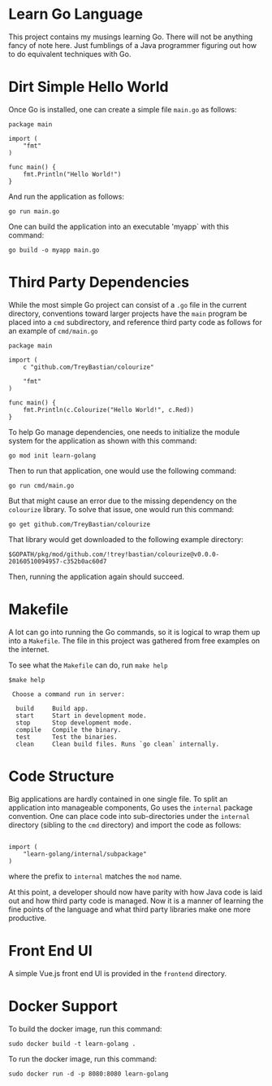 Learn Go Language
=================

This project contains my musings learning Go. There will not be anything
fancy of note here. Just fumblings of a Java programmer figuring out how
to do equivalent techniques with Go.

Dirt Simple Hello World
=======================

Once Go is installed, one can create a simple file `main.go` as follows:

```
package main

import (
    "fmt"
)

func main() {
    fmt.Println("Hello World!")
}
```

And run the application as follows:

```
go run main.go
```

One can build the application into an executable 'myapp` with this command:

```
go build -o myapp main.go
```

Third Party Dependencies
========================
While the most simple Go project can consist of a `.go` file in the current directory,
conventions toward larger projects have the `main` program be placed into a `cmd`
subdirectory, and reference third party code as follows for an example of `cmd/main.go`

```
package main

import (
    c "github.com/TreyBastian/colourize"

    "fmt"
)

func main() {
    fmt.Println(c.Colourize("Hello World!", c.Red))
}
```

To help Go manage dependencies, one needs to initialize the module
system for the application as shown with this command:

```
go mod init learn-golang
```

Then to run that application, one would use the following command:

```
go run cmd/main.go
```

But that might cause an error due to the missing dependency on the `colourize`
library. To solve that issue, one would run this command:

```
go get github.com/TreyBastian/colourize
```

That library would get downloaded to the following example directory:

```
$GOPATH/pkg/mod/github.com/!trey!bastian/colourize@v0.0.0-20160510094957-c352b0ac60d7
```

Then, running the application again should succeed.

Makefile
========

A lot can go into running the Go commands, so it is logical to wrap them up into
a `Makefile`. The file in this project was gathered from free examples on the internet.

To see what the `Makefile` can do, run `make help`

```
$make help

 Choose a command run in server:

  build     Build app.
  start     Start in development mode.
  stop      Stop development mode.
  compile   Compile the binary.
  test      Test the binaries.
  clean     Clean build files. Runs `go clean` internally.
  ```

Code Structure
==============

Big applications are hardly contained in one single file. To split an
application into manageable components, Go uses the `internal` package
convention. One can place code into sub-directories under the `internal`
directory (sibling to the `cmd` directory) and import the code as follows:

```

import (
	"learn-golang/internal/subpackage"
)
```

where the prefix to `internal` matches the `mod` name.

At this point, a developer should now have parity with how Java
code is laid out and how third party code is managed. Now it is a
manner of learning the fine points of the language and what third
party libraries make one more productive.

Front End UI
============
A simple Vue.js front end UI is provided in the `frontend` directory.

Docker Support
==============

To build the docker image, run this command:

```
sudo docker build -t learn-golang .
```

To run the docker image, run this command:

```
sudo docker run -d -p 8080:8080 learn-golang
```
